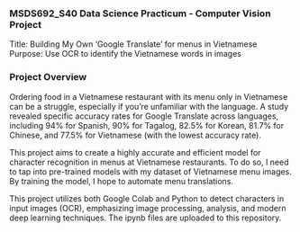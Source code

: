 ### MSDS692_S40 Data Science Practicum - Computer Vision Project

Title: Building My Own ‘Google Translate’ for menus in Vietnamese
<br/>Purpose: Use OCR to identify the Vietnamese words in images

### Project Overview
Ordering food in a Vietnamese restaurant with its menu only in Vietnamese can be a struggle, especially if you’re unfamiliar with the language. A study revealed specific accuracy rates for Google Translate across languages, including 94% for Spanish, 90% for Tagalog, 82.5% for Korean, 81.7% for Chinese, and 77.5% for Vietnamese (with the lowest accuracy rate).

This project aims to create a highly accurate and efficient model for character recognition in menus at Vietnamese restaurants. To do so, I need to tap into pre-trained models with my dataset of Vietnamese menu images. By training the model, I hope to automate menu translations.

This project utilizes both Google Colab and Python to detect characters in input images (OCR), emphasizing image processing, analysis, and modern deep learning techniques. The ipynb files are uploaded to this repository.
